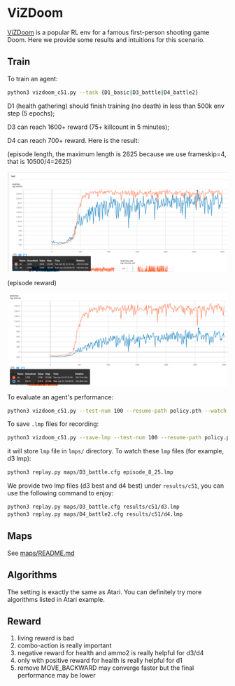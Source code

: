 # ViZDoom

[ViZDoom](https://github.com/mwydmuch/ViZDoom) is a popular RL env for a famous first-person shooting game Doom. Here we provide some results and intuitions for this scenario.

## Train

To train an agent:

```bash
python3 vizdoom_c51.py --task {D1_basic|D3_battle|D4_battle2}
```

D1 (health gathering) should finish training (no death) in less than 500k env step (5 epochs);

D3 can reach 1600+ reward (75+ killcount in 5 minutes);

D4 can reach 700+ reward. Here is the result:

(episode length, the maximum length is 2625 because we use frameskip=4, that is 10500/4=2625)

![](results/c51/length.png)

(episode reward)

![](results/c51/reward.png)

To evaluate an agent's performance:

```bash
python3 vizdoom_c51.py --test-num 100 --resume-path policy.pth --watch --task {D1_basic|D3_battle|D4_battle2}
```

To save `.lmp` files for recording:

```bash
python3 vizdoom_c51.py --save-lmp --test-num 100 --resume-path policy.pth --watch --task {D1_basic|D3_battle|D4_battle2}
```

it will store `lmp` file in `lmps/` directory. To watch these `lmp` files (for example, d3 lmp):

```bash
python3 replay.py maps/D3_battle.cfg episode_8_25.lmp
```

We provide two lmp files (d3 best and d4 best) under `results/c51`, you can use the following command to enjoy:

```bash
python3 replay.py maps/D3_battle.cfg results/c51/d3.lmp
python3 replay.py maps/D4_battle2.cfg results/c51/d4.lmp
```

## Maps

See [maps/README.md](maps/README.md)

## Algorithms

The setting is exactly the same as Atari. You can definitely try more algorithms listed in Atari example.

## Reward

1. living reward is bad
2. combo-action is really important
3. negative reward for health and ammo2 is really helpful for d3/d4
4. only with positive reward for health is really helpful for d1
5. remove MOVE_BACKWARD may converge faster but the final performance may be lower
